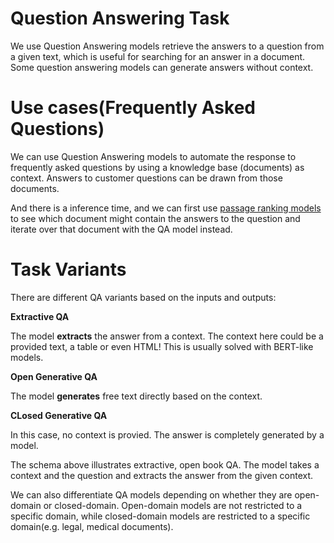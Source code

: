 # Question Answering Task

We use Question Answering models retrieve the answers to a question from a given text, which is useful for searching for an answer in a document. Some question answering models can generate answers without context.


# Use cases(Frequently Asked Questions)

We can use Question Answering models to automate the response to frequently asked questions by using a knowledge base (documents) as context. Answers to customer questions can be drawn from those documents.

And there is a inference time, and we can first use [passage ranking models]() to see which document might contain the answers to the question and iterate over that document with the QA model instead.


# Task Variants

There are different QA variants based on the inputs and outputs:

**Extractive QA**

The model **extracts** the answer from a context. The context here could be a provided text, a table or even HTML! This is usually solved with BERT-like models.

**Open Generative QA**

The model **generates** free text directly based on the context.

**CLosed Generative QA**

In this case, no context is provied. The answer is completely generated by a model.

The schema above illustrates extractive, open book QA. The model takes a context and the question and extracts the answer from the given context.

We can also differentiate QA models depending on whether they are open-domain or closed-domain. Open-domain models are not restricted to a specific domain, while closed-domain models are restricted to a specific domain(e.g. legal, medical documents).
